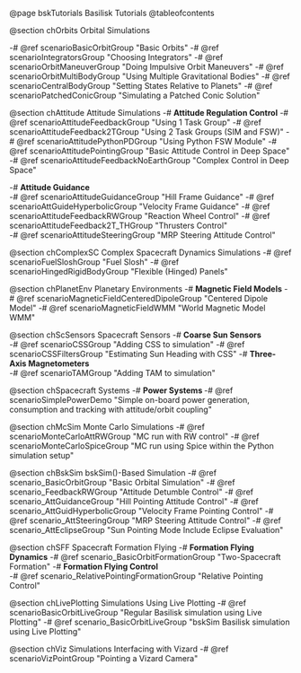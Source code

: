 


@page bskTutorials Basilisk Tutorials
@tableofcontents



@section chOrbits Orbital Simulations

-# @ref scenarioBasicOrbitGroup        "Basic Orbits"
-# @ref scenarioIntegratorsGroup       "Choosing Integrators"
-# @ref scenarioOrbitManeuverGroup     "Doing Impulsive Orbit Maneuvers"
-# @ref scenarioOrbitMultiBodyGroup    "Using Multiple Gravitational Bodies"
-# @ref scenarioCentralBodyGroup       "Setting States Relative to Planets"
-# @ref scenarioPatchedConicGroup      "Simulating a Patched Conic Solution"


@section chAttitude Attitude Simulations
-# <b>Attitude Regulation Control</b>
    -# @ref scenarioAttitudeFeedbackGroup      "Using 1 Task Group"
    -# @ref scenarioAttitudeFeedback2TGroup    "Using 2 Task Groups (SIM and FSW)"
    -# @ref scenarioAttitudePythonPDGroup      "Using Python FSW Module"
    -# @ref scenarioAttitudePointingGroup      "Basic Attitude Control in Deep Space"
    -# @ref scenarioAttitudeFeedbackNoEarthGroup  "Complex Control in Deep Space"

-# <b>Attitude Guidance</b><br>
    -# @ref scenarioAttitudeGuidanceGroup      "Hill Frame Guidance"
    -# @ref scenarioAttGuideHyperbolicGroup    "Velocity Frame Guidance"
-# @ref scenarioAttitudeFeedbackRWGroup      "Reaction Wheel Control"
-# @ref scenarioAttitudeFeedback2T_THGroup   "Thrusters Control"<br>
-# @ref scenarioAttitudeSteeringGroup        "MRP Steering Attitude Control"



@section chComplexSC Complex Spacecraft Dynamics Simulations
-# @ref scenarioFuelSloshGroup                 "Fuel Slosh"
-# @ref scenarioHingedRigidBodyGroup           "Flexible (Hinged) Panels"


@section chPlanetEnv Planetary Environments
-# <b> Magnetic Field Models</b>
    -# @ref scenarioMagneticFieldCenteredDipoleGroup   "Centered Dipole Model"
    -# @ref scenarioMagneticFieldWMM                   "World Magnetic Model WMM"

@section chScSensors Spacecraft Sensors
-# <b>Coarse Sun Sensors</b><br>
    -# @ref scenarioCSSGroup                  "Adding CSS to simulation"
    -# @ref scenarioCSSFiltersGroup           "Estimating Sun Heading with CSS"
-# <b>Three-Axis Magnetometers</b><br>
    -# @ref scenarioTAMGroup                  "Adding TAM to simulation"

@section chSpacecraft Systems
-# <b> Power Systems </b>
    -# @ref scenarioSimplePowerDemo           "Simple on-board power generation, consumption and tracking with attitude/orbit coupling"

@section chMcSim Monte Carlo Simulations
-# @ref scenarioMonteCarloAttRWGroup                   "MC run with RW control"
-# @ref scenarioMonteCarloSpiceGroup                   "MC run using Spice within the Python simulation setup"


@section chBskSim bskSim()-Based Simulation
-# @ref scenario_BasicOrbitGroup                       "Basic Orbital Simulation"
-# @ref scenario_FeedbackRWGroup                       "Attitude Detumble Control"
-# @ref scenario_AttGuidanceGroup                      "Hill Pointing Attitude Control"
-# @ref scenario_AttGuidHyperbolicGroup                "Velocity Frame Pointing Control"
-# @ref scenario_AttSteeringGroup                      "MRP Steering Attitude Control"
-# @ref scenario_AttEclipseGroup                       "Sun Pointing Mode Include Eclipse Evaluation"


@section chSFF Spacecraft Formation Flying
-# <b>Formation Flying Dynamics</b>
    -# @ref scenario_BasicOrbitFormationGroup          "Two-Spacecraft Formation"
-# <b>Formation Flying Control</b><br>
    -# @ref scenario_RelativePointingFormationGroup   "Relative Pointing Control"

@section chLivePlotting Simulations Using Live Plotting
-# @ref scenarioBasicOrbitLiveGroup                 "Regular Basilisk simulation using Live Plotting"
-# @ref scenario_BasicOrbitLiveGroup                 "bskSim Basilisk simulation using Live Plotting"

@section chViz Simulations Interfacing with Vizard
-# @ref scenarioVizPointGroup                      "Pointing a Vizard Camera"

